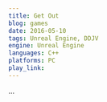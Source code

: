 ```yaml
---
title: Get Out
blog: games
date: 2016-05-10
tags: Unreal Engine, DDJV
engine: Unreal Engine
languages: C++
platforms: PC
play_link:
---
```

...
